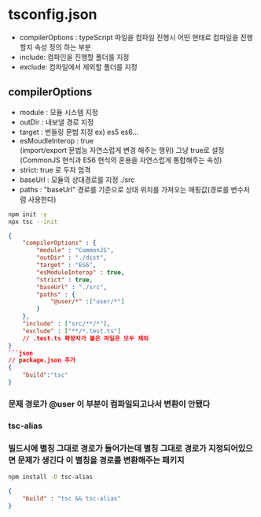 # tsconfig.json

- compilerOptions : typeScript 파일을 컴파일 진행시 어떤 현태로 컴파일을 진행할지 속성 정의 하는 부분
- include: 컴파인을 진행할 폴더를 지정
- exclude: 컴파일에서 제외할 폴더를 지정

## compilerOptions

- module : 모듈 시스템 지정
- outDir : 내보낼 경로 지정
- target : 번들링 문법 지정 ex) es5 es6...
- esMoudleInterop : true <br/> (import/export 문법능 자연스럽게 변경 해주는 행위) 그냥 true로 설정
(CommonJS 현식과 ES6 현식의 혼용을 자연스럽게 통합해주는 속성)
- strict: true 로 두자 엄격
- baseUrl : 모듈의 상대경로를 지정 ./src
- paths : "baseUrl" 경로를 기준으로 상대 위치를 가져오는 매핑값(경로를 변수처럼 사용한다)

```sh
npm init -y
npx tsc --init
```
```json
{
    "compilerOptions" : {
        "module" : "CommonJS",
        "outDir" : "./dist",
        "target" : "ES6",
        "esModuleInterop" : true,
        "strict" : true,
        "baseUrl" : "./src",
        "paths" : {
            "@user/*" :["user/*"]
        }
    },
    "include" : ["src/**/*"],
    "exclude" : ["**/*.test.ts"]
    // .test.ts 확장자가 붙은 파일은 모두 제외
}
```json
// package.json 추가
{
    "build":"tsc"
}
```

### 문제 경로가 @user 이 부분이 컴파일되고나서 변환이 안됐다

### tsc-alias

### 빌드시에 별칭 그대로 경로가 들어가는데 별칭 그대로 경로가 지정되어있으면 문제가 생긴다 이 별칭을 경로를 변환해주는 패키지

```sh
npm install -D tsc-alias
```
```json
{
    "build" : "tsc && tsc-alias"
}
```
